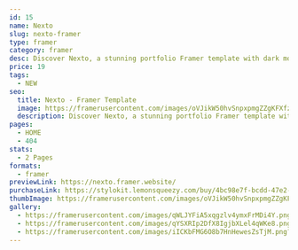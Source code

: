 ```yaml
---
id: 15
name: Nexto
slug: nexto-framer
type: framer
category: framer
desc: Discover Nexto, a stunning portfolio Framer template with dark mode, customizable layouts, and an elegant design to showcase your creative work.
price: 19
tags:
  - NEW
seo:
  title: Nexto - Framer Template
  image: https://framerusercontent.com/images/oVJikW50hvSnpxpmgZZgKFXfzKQ.png?scale-down-to=1024
  description: Discover Nexto, a stunning portfolio Framer template with dark mode, customizable layouts, and an elegant design to showcase your creative work.
pages:
  - HOME
  - 404
stats:
  - 2 Pages
formats:
  - framer
previewLink: https://nexto.framer.website/
purchaseLink: https://stylokit.lemonsqueezy.com/buy/4bc98e7f-bcdd-47e2-9180-be8c11174e5b
thumbImage: https://framerusercontent.com/images/oVJikW50hvSnpxpmgZZgKFXfzKQ.png?scale-down-to=1024
gallery:
  - https://framerusercontent.com/images/qWLJYFiA5xqgzlv4ymxFrMDi4Y.png?scale-down-to=1024
  - https://framerusercontent.com/images/qYSXRIp2DfX8IgjbXLel4qWKe8.png?scale-down-to=1024
  - https://framerusercontent.com/images/iICKbFMG6O8b7HnHewesZsTjM.png?scale-down-to=1024
---
```


